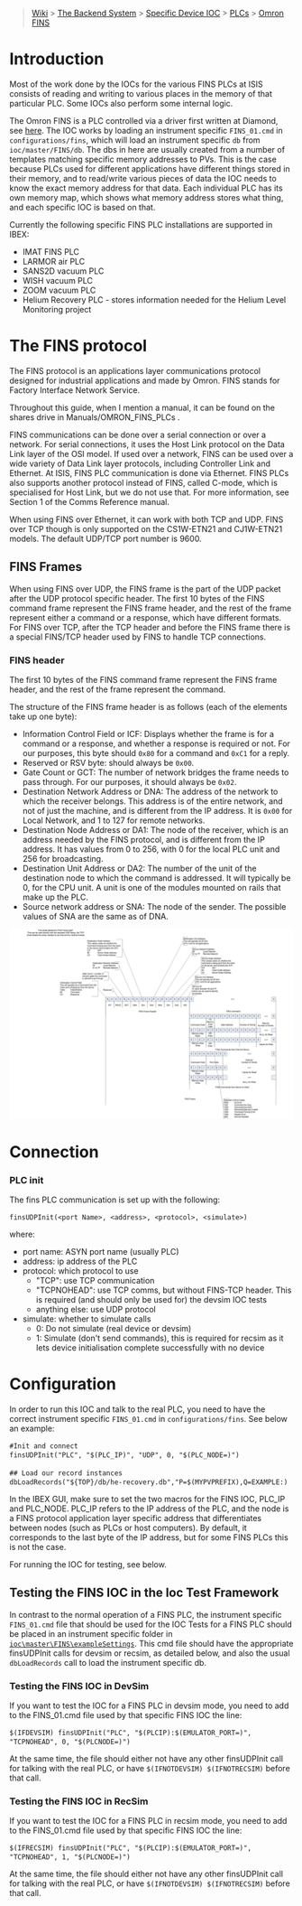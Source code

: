 > [Wiki](Home) > [The Backend System](The-Backend-System) > [Specific Device IOC](Specific-Device-IOC) > [PLCs](PLCs) > [Omron FINS](Omron-FINS)

# Introduction

Most of the work done by the IOCs for the various FINS PLCs at ISIS consists of reading and writing to various places in the memory of that particular PLC. Some IOCs also perform some internal logic.

The Omron FINS is a PLC controlled via a driver first written at Diamond, see [here](https://github.com/ISISComputingGroup/EPICS-FINS). The IOC works by loading an instrument specific `FINS_01.cmd` in `configurations/fins`, which will load an instrument specific `db` from `ioc/master/FINS/db`. The dbs in here are usually created from a number of templates matching specific memory addresses to PVs. This is the case because PLCs used for different applications have different things stored in their memory, and to read/write various pieces of data the IOC needs to know the exact memory address for that data. Each individual PLC has its own memory map, which shows what memory address stores what thing, and each specific IOC is based on that.

Currently the following specific FINS PLC installations are supported in IBEX:

* IMAT FINS PLC
* LARMOR air PLC
* SANS2D vacuum PLC
* WISH vacuum PLC
* ZOOM vacuum PLC
* Helium Recovery PLC - stores information needed for the Helium Level Monitoring project

# The FINS protocol

The FINS protocol is an applications layer communications protocol designed for industrial applications and made by Omron. FINS stands for Factory Interface Network Service.

Throughout this guide, when I mention a manual, it can be found on the shares drive in Manuals/OMRON_FINS_PLCs .

FINS communications can be done over a serial connection or over a network. For serial connections, it uses the Host Link protocol on the Data Link layer of the OSI model. If used over a network, FINS can be used over a wide variety of Data Link layer protocols, including Controller Link and Ethernet. At ISIS, FINS PLC communication is done via Ethernet. FINS PLCs also supports another protocol instead of FINS, called C-mode, which is specialised for Host Link, but we do not use that. For more information, see Section 1 of the Comms Reference manual.

When using FINS over Ethernet, it can work with both TCP and UDP. FINS over TCP though is only supported on the CS1W-ETN21 and CJ1W-ETN21 models. The default UDP/TCP port number is 9600.

## FINS Frames

When using FINS over UDP, the FINS frame is the part of the UDP packet after the UDP protocol specific header. The first 10 bytes of the FINS command frame represent the FINS frame header, and the rest of the frame represent either a command or a response, which have different formats. For FINS over TCP, after the TCP header and before the FINS frame there is a special FINS/TCP header used by FINS to handle TCP connections.

### FINS header

The first 10 bytes of the FINS command frame represent the FINS frame header, and the rest of the frame represent the command.

The structure of the FINS frame header is as follows (each of the elements take up one byte):

- Information Control Field or ICF: Displays whether the frame is for a command or a response, and whether a response is required or not. For our purposes, this byte should `0x80` for a command and `0xC1` for a reply.
- Reserved or RSV byte: should always be `0x00`.
- Gate Count or GCT: The number of network bridges the frame needs to pass through. For our purposes, it should always be `0x02`.
- Destination Network Address or DNA: The address of the network to which the receiver belongs. This address is of the entire network, and not of just the machine, and is different from the IP address. It is `0x00` for Local Network, and 1 to 127 for remote networks.
- Destination Node Address or DA1: The node of the receiver, which is an address needed by the FINS protocol, and is different from the IP address. It has values from 0 to 256, with 0 for the local PLC unit and 256 for broadcasting.
- Destination Unit Address or DA2: The number of the unit of the destination node to which the command is addressed. It will typically be 0, for the CPU unit. A unit is one of the modules mounted on rails that make up the PLC.
- Source network address or SNA: The node of the sender. The possible values of SNA are the same as of DNA.

![fins udp](images/Specific_Device_IOCs/Omron_FINS/fins_udp.jpg)


# Connection

### PLC init

The fins PLC communication is set up with the following:

```
finsUDPInit(<port Name>, <address>, <protocol>, <simulate>)
```
where:

- port name: ASYN port name (usually PLC)
- address: ip address of the PLC 
- protocol: which protocol to use
    - "TCP": use TCP communication
    - "TCPNOHEAD": use TCP comms, but without FINS-TCP header. This is required (and should only be used for) the devsim IOC tests
    - anything else: use UDP protocol
- simulate: whether to simulate calls
    - 0: Do not simulate (real device or devsim)
    - 1: Simulate (don't send commands), this is required for recsim as it lets device initialisation complete successfully with no device

# Configuration

In order to run this IOC and talk to the real PLC, you need to have the correct instrument specific `FINS_01.cmd` in `configurations/fins`. See below an example:

```
#Init and connect
finsUDPInit("PLC", "$(PLC_IP)", "UDP", 0, "$(PLC_NODE=)")

## Load our record instances
dbLoadRecords("${TOP}/db/he-recovery.db","P=$(MYPVPREFIX),Q=EXAMPLE:)
```

In the IBEX GUI, make sure to set the two macros for the FINS IOC, PLC_IP and PLC_NODE. PLC_IP refers to the IP address of the PLC, and the node is a FINS protocol application layer specific address that differentiates between nodes (such as PLCs or host computers). By default, it corresponds to the last byte of the IP address, but for some FINS PLCs this is not the case.

For running the IOC for testing, see below.



## Testing the FINS IOC in the Ioc Test Framework

In contrast to the normal operation of a FINS PLC, the instrument specific `FINS_01.cmd` file that should be used for the IOC Tests for a FINS PLC should be placed in an instrument specific folder in [`ioc\master\FINS\exampleSettings`](https://github.com/ISISComputingGroup/EPICS-ioc/tree/master/FINS/exampleSettings). This cmd file should have the appropriate finsUDPInit calls for devsim or recsim, as detailed below, and also the usual `dbLoadRecords` call to load the instrument specific db.

### Testing the FINS IOC in DevSim

If you want to test the IOC for a FINS PLC in devsim mode, you need to add to the FINS_01.cmd file used by that specific FINS IOC the line:
```
$(IFDEVSIM) finsUDPInit("PLC", "$(PLCIP):$(EMULATOR_PORT=)", "TCPNOHEAD", 0, "$(PLCNODE=)")
```  

At the same time, the file should either not have any other finsUDPInit call for talking with the real PLC, or have ```$(IFNOTDEVSIM) $(IFNOTRECSIM)``` before that call.

### Testing the FINS IOC in RecSim

If you want to test the IOC for a FINS PLC in recsim mode, you need to add to the FINS_01.cmd file used by that specific FINS IOC the line:
```
$(IFRECSIM) finsUDPInit("PLC", "$(PLCIP):$(EMULATOR_PORT=)", "TCPNOHEAD", 1, "$(PLCNODE=)")
```  

At the same time, the file should either not have any other finsUDPInit call for talking with the real PLC, or have ```$(IFNOTDEVSIM) $(IFNOTRECSIM)``` before that call.
